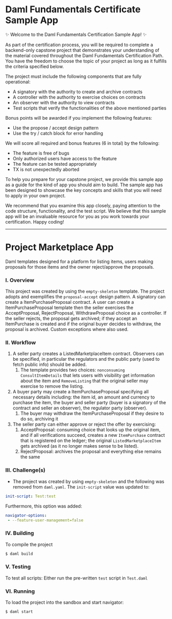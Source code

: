 # Daml Fundamentals Certificate Sample App

✨ Welcome to the Daml Fundamentals Certification Sample App! ✨

As part of the certification process, you will be required to complete a backend-only capstone project that demonstrates your understanding of the material covered throughout the Daml Fundamentals Certification Path. You have the freedom to choose the topic of your project as long as it fulfills the criteria specified below.

The project must include the following components that are fully operational:

+ A signatory with the authority to create and archive contracts
+ A controller with the authority to exercise choices on contracts
+ An observer with the authority to view contracts
+ Test scripts that verify the functionalities of the above mentioned parties

Bonus points will be awarded if you implement the following features:

+ Use the propose / accept design pattern
+ Use the try / catch block for error handling

We will score all required and bonus features (6 in total) by the following:

+ The feature is free of bugs
+ Only authorized users have access to the feature
+ The feature can be tested appropriately
+ TX is not unexpectedly aborted

To help you prepare for your capstone project, we provide this sample app as a guide for the kind of app you should aim to build. The sample app has been designed to showcase the key concepts and skills that you will need to apply in your own project.

We recommend that you examine this app closely, paying attention to the code structure, functionality, and the test script. We believe that this sample app will be an invaluable resource for you as you work towards your certification. Happy coding!

---

# Project Marketplace App
Daml templates designed for a platform for listing items, users making proposals for those items and the owner reject/approve the proposals.

### I. Overview 
This project was created by using the `empty-skeleton` template. The project adopts and exemplifies the `proposal-accept` design pattern. A signatory can create a ItemPurchaseProposal contract. A user can create a ItemPurchaseProposal template then the seller exercises the AcceptProposal, RejectProposal, WithdrawProposal choice as a controller. If the seller rejects, the proposal gets archived; if they accept an ItemPurchase is created and if the original buyer decides to withdraw, the proposal is archived.
Custom exceptions where also used.

### II. Workflow
1. A seller party creates a ListedMarketplaceItem contract. Observers can be specified, in particular the regulators and the public party (used to fetch public info) should be added.
    1. The template provides two choices: `nonconsuming ConsultItemDetails` that lets users with visibility get information about the item and `RemoveListing` that the original seller may exercise to remove the listing.
2. A buyer party may create a ItemPurchaseProposal specifying all necessary details including: the item id, an amount and currency to purchase the item, the buyer and seller party (buyer is a signatory of the contract and seller an observer), the regulator party (observer).
    1. The buyer may withdraw the ItemPurchaseProposal if they desire to do so, archiving it
3. The seller party can either approve or reject the offer by exercising:
    1. AcceptProposal: consuming choice that looks up the original item, and if all verifications succeed, creates a new `ItemPurchase` contract that is registered on the ledger; the original `ListedMarketplaceItem` gets archived (as it no longer makes sense to be listed).
    2. RejectProposal: archives the proposal and everything else remains the same


### III. Challenge(s)

* The project was created by using `empty-skeleton` and the following was removed from `daml.yaml`.
The `init-script` value was updated to:
```yaml
init-script: Test:test
```

Furthermore, this option was added:
```yaml
navigator-options:
 - --feature-user-management=false
```


### IV. Building
To compile the project
```bash
$ daml build
```

### V. Testing
To test all scripts:
Either run the pre-written `test` script in `Test.daml`

### VI. Running
To load the project into the sandbox and start navigator:
```bash
$ daml start
```
